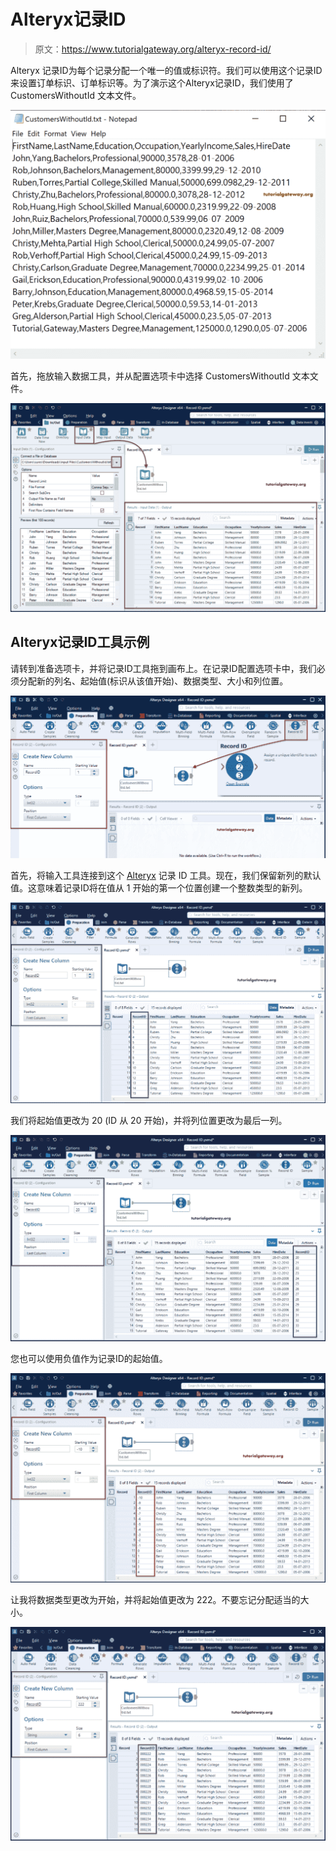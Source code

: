# Alteryx记录ID

> 原文：<https://www.tutorialgateway.org/alteryx-record-id/>

Alteryx 记录ID为每个记录分配一个唯一的值或标识符。我们可以使用这个记录ID来设置订单标识、订单标识等。为了演示这个Alteryx记录ID，我们使用了 CustomersWithoutId 文本文件。

![Alteryx Record ID 1](img/d4c4d797115d90c83595b26c7fca4aa9.png)

首先，拖放输入数据工具，并从配置选项卡中选择 CustomersWithoutId 文本文件。

![Record ID 2](img/6fc9691e63255ba2f0859da4da18442c.png)

## Alteryx记录ID工具示例

请转到准备选项卡，并将记录ID工具拖到画布上。在记录ID配置选项卡中，我们必须分配新的列名、起始值(标识从该值开始)、数据类型、大小和列位置。

![Alteryx Record ID 3](img/16d39feee25eb3321cc839390d2e4299.png)

首先，将输入工具连接到这个 [Alteryx](https://www.tutorialgateway.org/alteryx-tutorial/) 记录 ID 工具。现在，我们保留新列的默认值。这意味着记录ID将在值从 1 开始的第一个位置创建一个整数类型的新列。

![Alteryx Record ID 4](img/1fc9212287aeb50eda48c76dbd686365.png)

我们将起始值更改为 20 (ID 从 20 开始)，并将列位置更改为最后一列。

![Record ID 5](img/569911d616d215c6fe8126e7ab96ac5d.png)

您也可以使用负值作为记录ID的起始值。

![Alteryx Record ID 6](img/d9c54fdc14d34f836cc0a5d5dd28b00f.png)

让我将数据类型更改为开始，并将起始值更改为 222。不要忘记分配适当的大小。

![Alteryx Record ID 7](img/f64d7e0adc75ec194010359e6d7aa586.png)